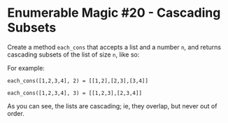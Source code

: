 # Enumerable Magic #20 - Cascading Subsets

Create a method `each_cons` that accepts a list and a number `n`, and returns cascading subsets of the list of size `n`, like so:

For example:

`each_cons([1,2,3,4], 2) = [[1,2],[2,3],[3,4]]`

`each_cons([1,2,3,4], 3) = [[1,2,3],[2,3,4]]`

As you can see, the lists are cascading; ie, they overlap, but never out of order.
